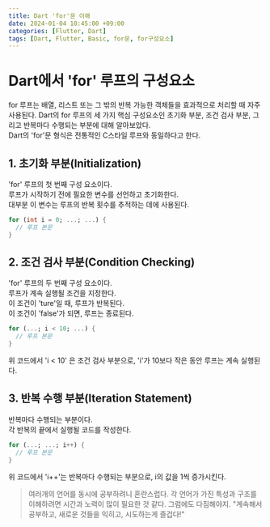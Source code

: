 ```yaml
---
title: Dart 'for'문 이해
date: 2024-01-04 10:45:00 +09:00
categories: [Flutter, Dart]
tags: [Dart, Flutter, Basic, for문, for구성요소]
---
```


# Dart에서 'for' 루프의 구성요소
for 루프는 배열, 리스트 또는 그 밖의 반복 가능한 객체들을 효과적으로 처리할 때 자주 사용된다. Dart의 for 루프의 세 가지 핵심 구성요소인 초기화 부분, 조건 검사 부분, 그리고 반복마다 수행되는 부분에 대해 알아보았다.<br>
Dart의 'for'문 형식은 전통적인 C스타일 루프와 동일하다고 한다.

## 1. 초기화 부분(Initialization)
'for' 루프의 첫 번째 구성 요소이다.<br>
루프가 시작하기 전에 필요한 변수를 선언하고 초기화한다.<br>
대부분 이 변수는 루프의 반복 횟수를 추적하는 데에 사용된다.<br>

```dart
for (int i = 0; ...; ...) {
  // 루프 본문
}
```

## 2. 조건 검사 부분(Condition Checking)
'for' 루프의 두 번째 구성 요소이다.<br>
루프가 계속 실행될 조건을 지정한다.<br>
이 조건이 'ture'일 때, 루프가 반복된다.<br>
이 조건이 'false'가 되면, 루프는 종료된다.<br>

```dart
for (...; i < 10; ...) {
  // 루프 본문
}
```
위 코드에서 'i < 10' 은 조건 검사 부분으로, 'i'가 10보다 작은 동안 루프는 계속 실행된다.<br>

## 3. 반복 수행 부분(Iteration Statement)
반복마다 수행되는 부분이다.<br>
각 반복의 끝에서 실행될 코드를 작성한다.<br>

```dart
for (...; ...; i++) {
  // 루프 본문
}
```
위 코드에서 'i++'는 반복마다 수행되는 부분으로, i의 값을 1씩 증가시킨다.

> 여러개의 언어를 동시에 공부하려니 혼란스럽다. 각 언어가 가진 특성과 구조를 이해하려면 시간과 노력이 많이 필요한 것 같다. 그럼에도 다짐해야지. "계속해서 공부하고, 새로운 것들을 익히고, 시도하는게 즐겁다!"